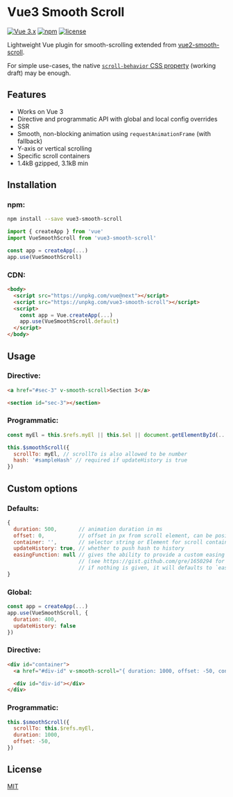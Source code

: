 # Vue3 Smooth Scroll

[![Vue 3.x](https://img.shields.io/badge/Vue-3.x-brightgreen.svg)](https://vuejs.org/v2/guide/)
[![npm](https://img.shields.io/npm/v/vue3-smooth-scroll.svg)](https://www.npmjs.com/package/vue3-smooth-scroll)
[![license](https://img.shields.io/github/license/mashape/apistatus.svg)](https://github.com/laineus/vue3-smooth-scroll/blob/master/LICENSE)

Lightweight Vue plugin for smooth-scrolling extended from [vue2-smooth-scroll](https://github.com/Yuliang-Lee/vue2-smooth-scroll).

For simple use-cases, the native [`scroll-behavior` CSS property](https://developer.mozilla.org/en-US/docs/Web/CSS/scroll-behavior) (working draft) may be enough.

## Features

- Works on Vue 3
- Directive and programmatic API with global and local config overrides
- SSR
- Smooth, non-blocking animation using `requestAnimationFrame` (with fallback)
- Y-axis or vertical scrolling
- Specific scroll containers
- 1.4kB gzipped, 3.1kB min

## Installation

### npm:

``` bash
npm install --save vue3-smooth-scroll
```

``` js
import { createApp } from 'vue'
import VueSmoothScroll from 'vue3-smooth-scroll'

const app = createApp(...)
app.use(VueSmoothScroll)
```

### CDN:

``` html
<body>
  <script src="https://unpkg.com/vue@next"></script>
  <script src="https://unpkg.com/vue3-smooth-scroll"></script>
  <script>
    const app = Vue.createApp(...)
    app.use(VueSmoothScroll.default)
  </script>
</body>
```

## Usage

### Directive:

``` html
<a href="#sec-3" v-smooth-scroll>Section 3</a>

<section id="sec-3"></section>
```

### Programmatic:

``` js
const myEl = this.$refs.myEl || this.$el || document.getElementById(...)

this.$smoothScroll({
  scrollTo: myEl, // scrollTo is also allowed to be number
  hash: '#sampleHash' // required if updateHistory is true
})
```

## Custom options

### Defaults:

``` js
{
  duration: 500,       // animation duration in ms
  offset: 0,           // offset in px from scroll element, can be positive or negative
  container: '',       // selector string or Element for scroll container, default is window
  updateHistory: true, // whether to push hash to history
  easingFunction: null // gives the ability to provide a custom easing function `t => ...`
                       // (see https://gist.github.com/gre/1650294 for examples)
                       // if nothing is given, it will defaults to `easeInOutCubic`
}
```

### Global:

``` js
const app = createApp(...)
app.use(VueSmoothScroll, {
  duration: 400,
  updateHistory: false
})
```

### Directive:

``` html
<div id="container">
  <a href="#div-id" v-smooth-scroll="{ duration: 1000, offset: -50, container: '#container' }">Anchor</a>

  <div id="div-id"></div>
</div>
```

### Programmatic:

``` js
this.$smoothScroll({
  scrollTo: this.$refs.myEl,
  duration: 1000,
  offset: -50,
})
```

## License

[MIT](./LICENSE)
